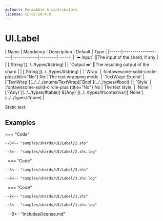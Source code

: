 ```yaml
---
authors: Formabble & contributors
license: CC-BY-SA-4.0
---
```



# UI.Label

<div class="sh-parameters" markdown="1">
| Name | Mandatory | Description | Default | Type |
|------|---------------------|-------------|---------|------|
| `⬅️ Input` ||The input of the shard, if any | | [`String`](../../types/#string) |
| `Output ➡️` ||The resulting output of the shard | | [`String`](../../types/#string) |
| `Wrap` | :fontawesome-solid-circle-plus:{title="No"} No  | The text wrapping mode. | `TextWrap::Extend` | [`TextWrap`](../../../enums/TextWrap)[`Bool`](../../types/#bool) |
| `Style` | :fontawesome-solid-circle-plus:{title="No"} No  | The text style. | `None` | [`{Any}`](../../types/#table)[`&{Any}`](../../types/#contextvar)[`None`](../../types/#none) |

</div>

Static text.

## Examples

=== "Code"

  ```x86asm linenums="1"
  --8<-- "samples/shards/UI/Label/2.shs"
  ```

  ```
  --8<-- "samples/shards/UI/Label/2.shs.log"
  ```
&nbsp;
=== "Code"

  ```x86asm linenums="1"
  --8<-- "samples/shards/UI/Label/3.shs"
  ```

  ```
  --8<-- "samples/shards/UI/Label/3.shs.log"
  ```
&nbsp;
=== "Code"

  ```x86asm linenums="1"
  --8<-- "samples/shards/UI/Label/1.shs"
  ```

  ```
  --8<-- "samples/shards/UI/Label/1.shs.log"
  ```
&nbsp;
--8<-- "includes/license.md"

